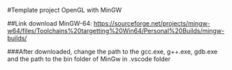 #Template project OpenGL with MinGW

##Link download MinGW-64:
https://sourceforge.net/projects/mingw-w64/files/Toolchains%20targetting%20Win64/Personal%20Builds/mingw-builds/

###After downloaded, change the path to the gcc.exe, g++.exe, gdb.exe and the path to the bin folder of MinGw in .vscode folder